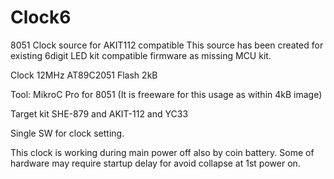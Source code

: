 # Clock6
8051 Clock source for AKIT112 compatible
This source has been created for existing 6digit LED kit compatible firmware as missing MCU kit.

Clock 12MHz AT89C2051 Flash 2kB

Tool: MikroC Pro for 8051 (It is freeware for this usage as within 4kB image)

Target kit SHE-879 and AKIT-112 and YC33

Single SW for clock setting.

This clock is working during main power off also by coin battery.
Some of hardware may require startup delay for avoid collapse at 1st power on.
